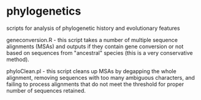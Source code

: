phylogenetics
=============

scripts for analysis of phylogenetic history and evolutionary features

geneconversion.R - this script takes a number of multiple sequence alignments (MSAs) and outputs if they contain gene conversion or not based on sequences from "ancestral" species (this is a very conservative method).  

phyloClean.pl - this script cleans up MSAs by degapping the whole alignment, removing sequences with too many ambiguous characters, and failing to process alignments that do not meet the threshold for proper number of sequences retained.
